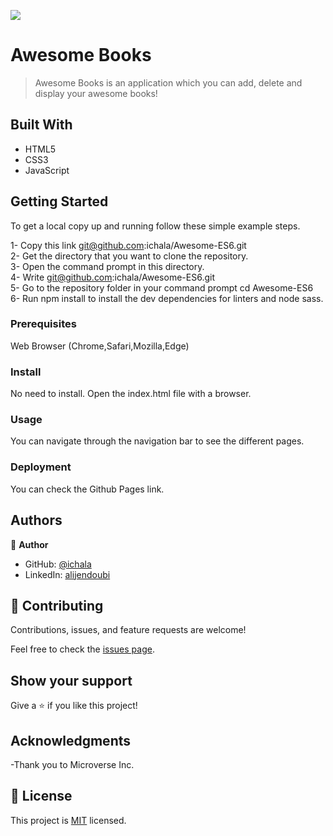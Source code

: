 ![](https://img.shields.io/badge/Microverse-blueviolet)

# Awesome Books

> Awesome Books is an application which you can add, delete and display your awesome books!

## Built With

- HTML5
- CSS3
- JavaScript

## Getting Started

To get a local copy up and running follow these simple example steps.

1- Copy this link git@github.com:ichala/Awesome-ES6.git <br>
2- Get the directory that you want to clone the repository. <br>
3- Open the command prompt in this directory. <br>
4- Write git@github.com:ichala/Awesome-ES6.git <br>
5- Go to the repository folder in your command prompt cd Awesome-ES6 <br>
6- Run npm install to install the dev dependencies for linters and node sass.

### Prerequisites

Web Browser (Chrome,Safari,Mozilla,Edge)

### Install

No need to install. Open the index.html file with a browser.

### Usage

You can navigate through the navigation bar to see the different pages.

### Deployment

You can check the Github Pages link.

## Authors

👤 **Author**

- GitHub: [@ichala](https://github.com/ichala/)
- LinkedIn: [alijendoubi](https://www.linkedin.com/in/alijendoubi/)


## 🤝 Contributing

Contributions, issues, and feature requests are welcome!

Feel free to check the [issues page](../../issues/).

## Show your support

Give a ⭐️ if you like this project!

## Acknowledgments

-Thank you to Microverse Inc.

## 📝 License

This project is [MIT](./MIT.md) licensed.